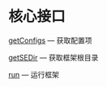 核心接口
====================

[getConfigs](http://git.oschina.net/gaoxiang/SE-For-ASP/blob/master/Docs/Api/SimpleExtensions/getConfigs.md) &mdash; 获取配置项

[getSEDir](http://git.oschina.net/gaoxiang/SE-For-ASP/blob/master/Docs/Api/SimpleExtensions/getSEDir.md) &mdash; 获取框架根目录

[run](http://git.oschina.net/gaoxiang/SE-For-ASP/blob/master/Docs/Api/SimpleExtensions/run.md) &mdash; 运行框架